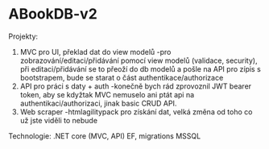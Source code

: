 # ABookDB-v2

Projekty:
1) MVC pro UI, překlad dat do view modelů
  -pro zobrazování/editaci/přidávání pomocí view modelů (validace, security), při editaci/přidávání se to přeoží do db modelů a pošle na API pro zípis s bootstrapem, bude se starat o část authentikace/authorizace
2) API pro práci s daty + auth
  -konečně bych rád zprovoznil JWT bearer token, aby se kdyžtak MVC nemuselo ani ptát api na authentikaci/authorizaci, jinak basic CRUD API. 
3) Web scraper
  -htmlagilitypack pro získání dat, velká změna od toho co už jste viděli to nebude

Technologie: 
.NET core (MVC, API)
EF, migrations
MSSQL

